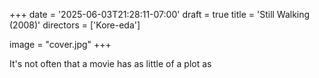 +++
date = '2025-06-03T21:28:11-07:00'
draft = true
title = 'Still Walking (2008)'
directors = ['Kore-eda']

image = "cover.jpg"
+++

It's not often that a movie has as little of a plot as 